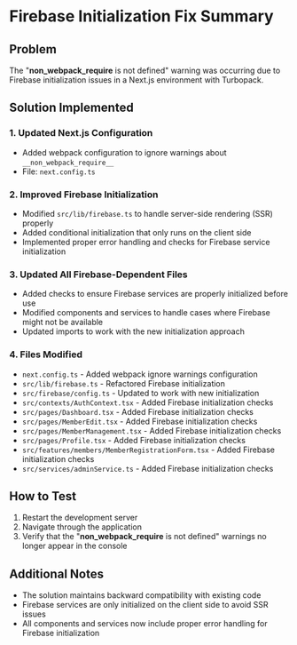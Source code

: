 # Firebase Initialization Fix Summary

## Problem
The "__non_webpack_require__ is not defined" warning was occurring due to Firebase initialization issues in a Next.js environment with Turbopack.

## Solution Implemented

### 1. Updated Next.js Configuration
- Added webpack configuration to ignore warnings about `__non_webpack_require__`
- File: `next.config.ts`

### 2. Improved Firebase Initialization
- Modified `src/lib/firebase.ts` to handle server-side rendering (SSR) properly
- Added conditional initialization that only runs on the client side
- Implemented proper error handling and checks for Firebase service initialization

### 3. Updated All Firebase-Dependent Files
- Added checks to ensure Firebase services are properly initialized before use
- Modified components and services to handle cases where Firebase might not be available
- Updated imports to work with the new initialization approach

### 4. Files Modified
- `next.config.ts` - Added webpack ignore warnings configuration
- `src/lib/firebase.ts` - Refactored Firebase initialization
- `src/firebase/config.ts` - Updated to work with new initialization
- `src/contexts/AuthContext.tsx` - Added Firebase initialization checks
- `src/pages/Dashboard.tsx` - Added Firebase initialization checks
- `src/pages/MemberEdit.tsx` - Added Firebase initialization checks
- `src/pages/MemberManagement.tsx` - Added Firebase initialization checks
- `src/pages/Profile.tsx` - Added Firebase initialization checks
- `src/features/members/MemberRegistrationForm.tsx` - Added Firebase initialization checks
- `src/services/adminService.ts` - Added Firebase initialization checks

## How to Test
1. Restart the development server
2. Navigate through the application
3. Verify that the "__non_webpack_require__ is not defined" warnings no longer appear in the console

## Additional Notes
- The solution maintains backward compatibility with existing code
- Firebase services are only initialized on the client side to avoid SSR issues
- All components and services now include proper error handling for Firebase initialization